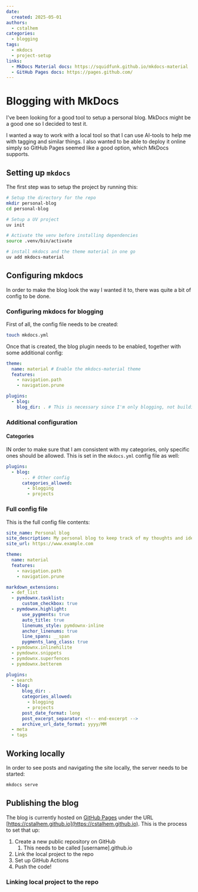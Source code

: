 ```yaml
---
date:
  created: 2025-05-01
authors:
  - cstalhem
categories:
  - blogging
tags:
  - mkdocs
  - project-setup
links:
  - MkDocs Material docs: https://squidfunk.github.io/mkdocs-material
  - GitHub Pages docs: https://pages.github.com/
---
```


# Blogging with MkDocs

I've been looking for a good tool to setup a personal blog. MkDocs might be a good one so I decided to test it.

<!-- end-excerpt -->

I wanted a way to work with a local tool so that I can use AI-tools to help me with tagging and similar things. I also wanted to be able to deploy it online simply so GitHub Pages seemed like a good option, which MkDocs supports.

## Setting up `mkdocs`

The first step was to setup the project by running this:

```zsh
# Setup the directory for the repo
mkdir personal-blog
cd personal-blog

# Setup a UV project
uv init

# Activate the venv before installing dependencies
source .venv/bin/activate

# install mkdocs and the theme material in one go
uv add mkdocs-material
```

## Configuring mkdocs

In order to make the blog look the way I wanted it to, there was quite a bit of config to be done.

### Configuring mkdocs for blogging

First of all, the config file needs to be created:

```zsh
touch mkdocs.yml
```

Once that is created, the blog plugin needs to be enabled, together with some additional config:

```yaml
theme:
  name: material # Enable the mkdocs-material theme
  features:
    - navigation.path
    - navigation.prune

plugins:
  - blog:
    blog_dir: . # This is necessary since I'm only blogging, not building documentation as well
```

### Additional configuration

#### Categories

IN order to make sure that I am consistent with my categories, only specific ones should be allowed. This is set in the `mkdocs.yml` config file as well:

```yaml
plugins:
  - blog:
      ... # Other config
      categories_allowed:
        - blogging
        - projects
```

### Full config file

This is the full config file contents:

```yaml
site_name: Personal blog
site_description: My personal blog to keep track of my thoughts and ideas.
site_url: https://www.example.com

theme:
  name: material
  features:
    - navigation.path
    - navigation.prune

markdown_extensions:
  - def_list
  - pymdownx.tasklist:
      custom_checkbox: true
  - pymdownx.highlight:
      use_pygments: true
      auto_title: true
      linenums_style: pymdownx-inline
      anchor_linenums: true
      line_spans: __span
      pygments_lang_class: true
  - pymdownx.inlinehilite
  - pymdownx.snippets
  - pymdownx.superfences
  - pymdownx.betterem

plugins:
  - search
  - blog:
      blog_dir: .
      categories_allowed:
        - blogging
        - projects
      post_date_format: long
      post_excerpt_separator: <!-- end-excerpt -->
      archive_url_date_format: yyyy/MM
  - meta
  - tags
```

## Working locally

In order to see posts and navigating the site locally, the server needs to be started:

```zsh
mkdocs serve
```

## Publishing the blog

The blog is currently hosted on [GitHub Pages](https://pages.github.com/) under the URL [https://cstalhem.github.io](https://cstalhem.github.io). This is the process to set that up:

1. Create a new public repository on GitHub
   1. This needs to be called [username].github.io
2. Link the local project to the repo
3. Set up GitHub Actions
4. Push the code!

### Linking local project to the repo
